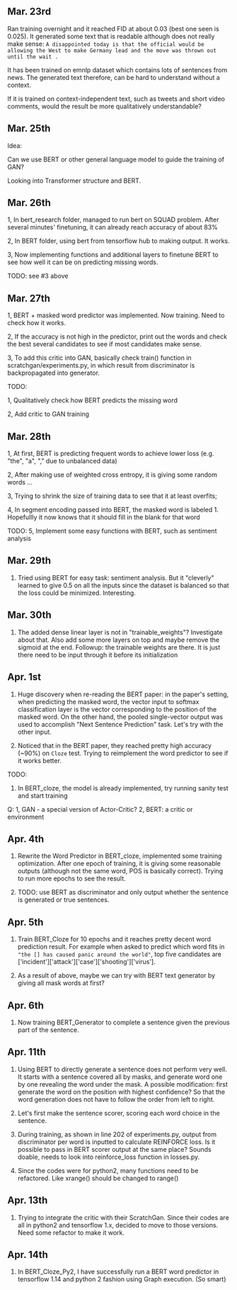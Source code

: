 ## Mar. 23rd
Ran training overnight and it reached FID at about 0.03 (best one seen is 0.025). It generated some text that is readable although does not really make sense:
`A disappointed today is that the official would be allowing the West to make Germany lead and the move was thrown out until the wait .`

It has been trained on emnlp dataset which contains lots of sentences from news. The generated text therefore, can be hard to understand without a context.

If it is trained on context-independent text, such as tweets and short video comments, would the result be more qualitatively understandable?


## Mar. 25th
Idea:

Can we use BERT or other general language model to guide the training of GAN?

Looking into Transformer structure and BERT.

## Mar. 26th
1, In bert_research folder, managed to run bert on SQUAD problem. After several minutes' finetuning, it can already reach accuracy of about 83%

2, In BERT folder, using bert from tensorflow hub to making output. It works.

3, Now implementing functions and additional layers to finetune BERT to see how well it can be on predicting missing words.

TODO:
see #3 above

## Mar. 27th
1, BERT + masked word predictor was implemented. Now training. Need to check how it works.

2, If the accuracy is not high in the predictor, print out the words and check the best several candidates to see if most candidates make sense.

3, To add this critic into GAN, basically check train() function in scratchgan/experiments.py, in which result from discriminator is backpropagated into generator.

TODO:

1, Qualitatively check how BERT predicts the missing word

2, Add critic to GAN training

## Mar. 28th
1, At first, BERT is predicting frequent words to achieve lower loss (e.g. "the", "a", "," due to unbalanced data)

2, After making use of weighted cross entropy, it is giving some random words ... 

3, Trying to shrink the size of training data to see that it at least overfits; 

4, In segment encoding passed into BERT, the masked word is labeled 1. Hopefullly it now knows that it should fill in the blank for that word

TODO:
5, Implement some easy functions with BERT, such as sentiment analysis

## Mar. 29th
1. Tried using BERT for easy task: sentiment analysis. But it "cleverly" learned to give 0.5 on all the inputs since the dataset is balanced so that the loss could be minimized. Interesting.

## Mar. 30th
1. The added dense linear layer is not in "trainable_weights"? Investigate about that. Also add some more layers on top and maybe remove the sigmoid at the end.
Followup: the trainable weights are there. It is just there need to be input through it before its initialization

## Apr. 1st
1. Huge discovery when re-reading the BERT paper: in the paper's setting, when predicting the masked word, the vector input to softmax classification layer is the vector corresponding to the position of the masked word. On the other hand, the pooled single-vector output was used to accomplish "Next Sentence Prediction" task. Let's try with the other input.

2. Noticed that in the BERT paper, they reached pretty high accuracy (~90%) on `Cloze` test. Trying to reimplement the word predictor to see if it works better.

TODO:
1. In BERT_cloze, the model is already implemented, try running sanity test and start training

Q:
1, GAN - a special version of Actor-Critic?
2, BERT: a critic or environment

## Apr. 4th
1. Rewrite the Word Predictor in BERT_cloze, implemented some training optimization. After one epoch of training, it is giving some reasonable outputs (although not the same word, POS is basically correct). Trying to run more epochs to see the result.

2. TODO: use BERT as discriminator and only output whether the sentence is generated or true sentences.

## Apr. 5th
1. Train BERT_Cloze for 10 epochs and it reaches pretty decent word prediction result. For example when asked to predict which word fits in `"the [] has caused panic around the world"`, top five candidates are ['incident']['attack']['case']['shooting']['virus'].

2. As a result of above, maybe we can try with BERT text generator by giving all mask words at first?

## Apr. 6th 
1. Now training BERT_Generator to complete a sentence given the previous part of the sentence.

## Apr. 11th
1. Using BERT to directly generate a sentence does not perform very well. It starts with a sentence covered all by masks, and generate word one by one revealing the word under the mask. A possible modification: first generate the word on the position with highest confidence? So that the word generation does not have to follow the order from left to right.

2. Let's first make the sentence scorer, scoring each word choice in the sentence.

3. During training, as shown in line 202 of experiments.py, output from discriminator per word is inputted to calculate REINFORCE loss. Is it possible to pass in BERT scorer output at the same place?
Sounds doable, needs to look into reinforce_loss function in losses.py.

4. Since the codes were for python2, many functions need to be refactored. Like xrange() should be changed to range()

## Apr. 13th
1. Trying to integrate the critic with their ScratchGan. Since their codes are all in python2 and tensorflow 1.x, decided to move to those versions. Need some refactor to make it work.

## Apr. 14th
1. In BERT_Cloze_Py2, I have successfully run a BERT word predictor in tensorflow 1.14 and python 2 fashion using Graph execution. (So smart)